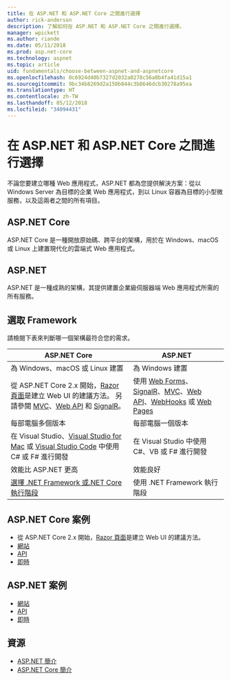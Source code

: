 ```yaml
---
title: 在 ASP.NET 和 ASP.NET Core 之間進行選擇
author: rick-anderson
description: 了解如何在 ASP.NET 和 ASP.NET Core 之間進行選擇。
manager: wpickett
ms.author: riande
ms.date: 05/11/2018
ms.prod: asp.net-core
ms.technology: aspnet
ms.topic: article
uid: fundamentals/choose-between-aspnet-and-aspnetcore
ms.openlocfilehash: 0c6924d40b7327d2032a0278c56a0b4fa41d15a1
ms.sourcegitcommit: 9bc34b8269d2a150b844c3b8646dcb30278a95ea
ms.translationtype: HT
ms.contentlocale: zh-TW
ms.lasthandoff: 05/12/2018
ms.locfileid: "34094431"
---
```

# <a name="choose-between-aspnet-and-aspnet-core"></a>在 ASP.NET 和 ASP.NET Core 之間進行選擇

不論您要建立哪種 Web 應用程式，ASP.NET 都為您提供解決方案：從以 Windows Server 為目標的企業 Web 應用程式，到以 Linux 容器為目標的小型微服務，以及這兩者之間的所有項目。

## <a name="aspnet-core"></a>ASP.NET Core

ASP.NET Core 是一種開放原始碼、跨平台的架構，用於在 Windows、macOS 或 Linux 上建置現代化的雲端式 Web 應用程式。

## <a name="aspnet"></a>ASP.NET

ASP.NET 是一種成熟的架構，其提供建置企業級伺服器端 Web 應用程式所需的所有服務。

## <a name="framework-selection"></a>選取 Framework

請檢閱下表來判斷哪一個架構最符合您的需求。

| ASP.NET Core | ASP.NET |
|---|---|
|為 Windows、macOS 或 Linux 建置|為 Windows 建置|
|從 ASP.NET Core 2.x 開始，[Razor 頁面](xref:mvc/razor-pages/index)是建立 Web UI 的建議方法。 另請參閱 [MVC](xref:mvc/overview)、[Web API](xref:tutorials/first-web-api) 和 [SignalR](xref:signalr/introduction)。|使用 [Web Forms](/aspnet/web-forms)、[SignalR](/aspnet/signalr)、[MVC](/aspnet/mvc)、[Web API](/aspnet/web-api/)、[WebHooks](/aspnet/webhooks/) 或 [Web Pages](/aspnet/web-pages)|
|每部電腦多個版本|每部電腦一個版本|
|在 Visual Studio、[Visual Studio for Mac](https://www.visualstudio.com/vs/visual-studio-mac/) 或 [Visual Studio Code](https://code.visualstudio.com/) 中使用 C# 或 F# 進行開發|在 Visual Studio 中使用 C#、VB 或 F# 進行開發|
|效能比 ASP.NET 更高|效能良好|
|[選擇 .NET Framework 或.NET Core 執行階段](/dotnet/articles/standard/choosing-core-framework-server)|使用 .NET Framework 執行階段|

## <a name="aspnet-core-scenarios"></a>ASP.NET Core 案例

* 從 ASP.NET Core 2.x 開始，[Razor 頁面](xref:mvc/razor-pages/index)是建立 Web UI 的建議方法。
* [網站](xref:tutorials/first-mvc-app/index)
* [API](xref:tutorials/first-web-api)
* [即時](xref:signalr/index)

## <a name="aspnet-scenarios"></a>ASP.NET 案例

* [網站](/aspnet/mvc)
* [API](/aspnet/web-api)
* [即時](/aspnet/signalr)

## <a name="resources"></a>資源

* [ASP.NET 簡介](/aspnet/overview)
* [ASP.NET Core 簡介](xref:index)
